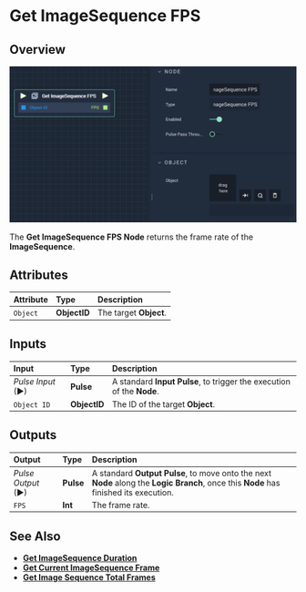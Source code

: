 # Get ImageSequence FPS

## Overview

![The Get ImageSequence FPS Node.](../../../.gitbook/assets/getimagesequencefps.png)

The **Get ImageSequence FPS Node** returns the frame rate of the **ImageSequence**.

## Attributes

| Attribute | Type | Description |
| :--- | :--- | :--- |
| `Object` | **ObjectID** | The target **Object**. |

## Inputs

| Input | Type | Description |
| :--- | :--- | :--- |
| _Pulse Input_ \(►\) | **Pulse** | A standard **Input Pulse**, to trigger the execution of the **Node**. |
| `Object ID` | **ObjectID** | The ID of the target **Object**. |

## Outputs

| Output | Type | Description |
| :--- | :--- | :--- |
| _Pulse Output_ \(►\) | **Pulse** | A standard **Output Pulse**, to move onto the next **Node** along the **Logic Branch**, once this **Node** has finished its execution. |
| `FPS` | **Int** | The frame rate. |

## See Also

* [**Get ImageSequence Duration**](getimagesequenceduration.md)
* [**Get Current ImageSequence Frame**](getcurrentimagesequenceframe.md)
* [**Get Image Sequence Total Frames**](getimagesequencetotalframes.md)

